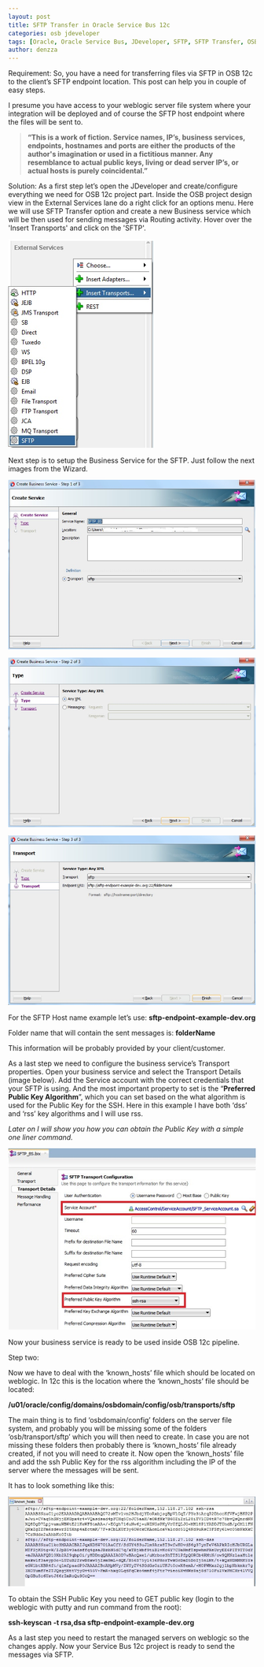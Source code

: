 ```yaml
---
layout: post
title: SFTP Transfer in Oracle Service Bus 12c
categories: osb jdeveloper
tags: [Oracle, Oracle Service Bus, JDeveloper, SFTP, SFTP Transfer, OSB 12c]
author: denzza
---
```


Requirement:
So, you have a need for transferring files via SFTP in OSB 12c to the client’s SFTP endpoint location.
This post can help you in couple of easy steps.

I presume you have access to your weblogic server file system where your integration will be deployed and of course the SFTP host endpoint where the files will be sent to.


> **“This is a work of fiction. Service names, IP’s, business services, endpoints, hostnames and ports are either the products of the author's imagination or used in a fictitious manner. Any resemblance to actual public keys, living or dead server IP’s, or actual hosts is purely coincidental.”**

Solution:
As a first step let’s open the JDeveloper and create/configure everything we need for OSB 12c project part.
Inside the OSB project design view in the External Services lane do a right click for an options menu.
Here we will use SFTP Transfer option and create a new Business service which will be then used for sending messages via Routing activity.
Hover over the 'Insert Transports' and click on the 'SFTP'.

![](/images/2016-12-20-SFTP_Transfer_in_Oracle_Service_Bus_12c/SFTP_Transport.jpg)

Next step is to setup the Business Service for the SFTP. Just follow the next images from the Wizard.

![](/images/2016-12-20-SFTP_Transfer_in_Oracle_Service_Bus_12c/SFTP_BS_Wizard_1.jpg)


![](/images/2016-12-20-SFTP_Transfer_in_Oracle_Service_Bus_12c/SFTP_BS_Wizard_2.jpg)


![](/images/2016-12-20-SFTP_Transfer_in_Oracle_Service_Bus_12c/SFTP_BS_Wizard_3.jpg)

For the SFTP Host name example let’s use: **sftp-endpoint-example-dev.org**

Folder name that will contain the sent messages is: **folderName**

This information will be probably provided by your client/customer.

As a last step we need to configure the business service’s Transport properties.  Open your business service and select the Transport Details (image below).
Add the Service account with the correct credentials that your SFTP is using.
And the most important property to set is the “**Preferred Public Key Algorithm**”, which you can set based on the what algorithm is used for the Public Key for the SSH. Here in this example I have both ‘dss’ and ‘rss’ key algorithms and I will use rss.

*Later on I will show you how you can obtain the Public Key with a simple one liner command.*

![](/images/2016-12-20-SFTP_Transfer_in_Oracle_Service_Bus_12c/SFTPTransportConfiguration.jpg)

Now your business service is ready to be used inside OSB 12c pipeline.

Step two:

Now we have to deal with the ‘known_hosts’ file which should be located on weblogic.
In 12c this is the location where the ‘known_hosts’ file should be located:

**/u01/oracle/config/domains/osbdomain/config/osb/transports/sftp**

The main thing is to find ‘osbdomain/config’ folders on the server file system, and probably you will be missing some of the folders ‘osb/transport/sftp’ which you will then need to create.
In case you are not missing these folders then probably there is ‘known_hosts’ file already created, if not you will need to create it.
Now open the ‘known_hosts’ file and add the ssh Public Key for the rss algorithm including the IP of the server where the messages will be sent.

It has to look something like this:

![](/images/2016-12-20-SFTP_Transfer_in_Oracle_Service_Bus_12c/KnownHostsFile.jpg)

To obtain the SSH Public Key you need to GET public key (login to the weblogic with putty and run command from the root):

**ssh-keyscan -t rsa,dsa sftp-endpoint-example-dev.org**

As a last step you need to restart the managed servers on weblogic so the changes apply.
Now your Service Bus 12c project is ready to send the messages via SFTP.

[1]: http://www.darkroastedblend.com/2007/01/stars-planets-scale-comparison.html
[2]: http://www.complex.com/pop-culture/2013/04/gallery-babies-using-technology/9
[3]: http://www.thatjeffsmith.com/data-modeling/
[4]: http://docs.oracle.com/cd/E37547_01/tutorials/tut_ide/tut_ide.html
[5]: http://www.quickmeme.com/meme/3rkpgw
